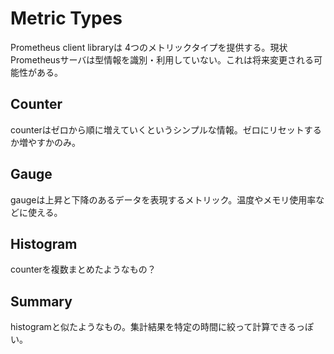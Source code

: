 # Metric Types

Prometheus client libraryは 4つのメトリックタイプを提供する。現状 Prometheusサーバは型情報を識別・利用していない。これは将来変更される可能性がある。

## Counter

counterはゼロから順に増えていくというシンプルな情報。ゼロにリセットするか増やすかのみ。

## Gauge

gaugeは上昇と下降のあるデータを表現するメトリック。温度やメモリ使用率などに使える。

## Histogram

counterを複数まとめたようなもの？

## Summary

histogramと似たようなもの。集計結果を特定の時間に絞って計算できるっぽい。
